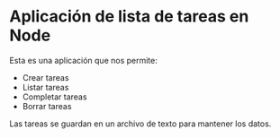 # Aplicación de lista de tareas en Node

Esta es una aplicación que nos permite:
 * Crear tareas
 * Listar tareas
 * Completar tareas
 * Borrar tareas

Las tareas se guardan en un archivo de texto para mantener los datos.